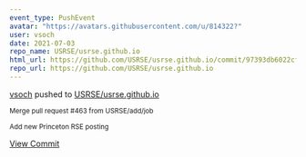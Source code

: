 ```yaml
---
event_type: PushEvent
avatar: "https://avatars.githubusercontent.com/u/814322?"
user: vsoch
date: 2021-07-03
repo_name: USRSE/usrse.github.io
html_url: https://github.com/USRSE/usrse.github.io/commit/97393db6022cfc9359e6de530b7914e38424862e
repo_url: https://github.com/USRSE/usrse.github.io
---
```


<a href='https://github.com/vsoch' target='_blank'>vsoch</a> pushed to <a href='https://github.com/USRSE/usrse.github.io' target='_blank'>USRSE/usrse.github.io</a>

<small>Merge pull request #463 from USRSE/add/job

Add new Princeton RSE posting</small>

<a href='https://github.com/USRSE/usrse.github.io/commit/97393db6022cfc9359e6de530b7914e38424862e' target='_blank'>View Commit</a>